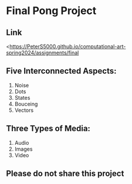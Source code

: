 # Final Pong Project

## Link
<https://PeterS5000.github.io/computational-art-spring2024/assignments/final

## Five Interconnected Aspects:

1. Noise
2. Dots
3. States
4. Bouceing
5. Vectors

## Three Types of Media:

1. Audio
2. Images
3. Video

## Please do not share this project
